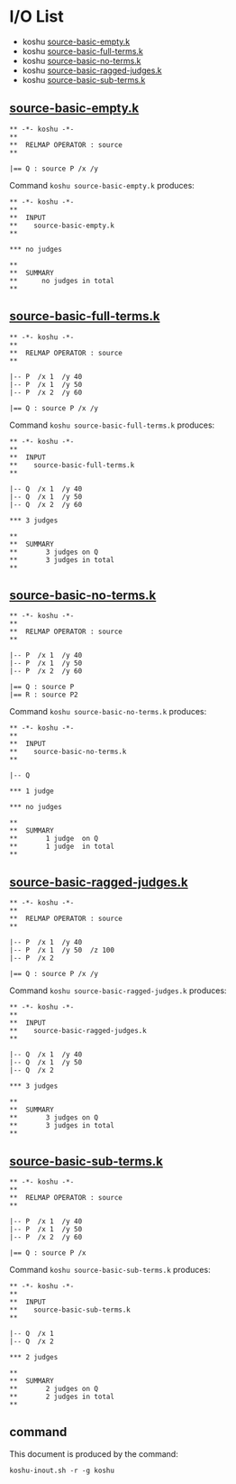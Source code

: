 # I/O List

- koshu [source-basic-empty.k](#source-basic-emptyk)
- koshu [source-basic-full-terms.k](#source-basic-full-termsk)
- koshu [source-basic-no-terms.k](#source-basic-no-termsk)
- koshu [source-basic-ragged-judges.k](#source-basic-ragged-judgesk)
- koshu [source-basic-sub-terms.k](#source-basic-sub-termsk)



## [source-basic-empty.k](source-basic-empty.k)

```
** -*- koshu -*-
**
**  RELMAP OPERATOR : source
**

|== Q : source P /x /y

```

Command `koshu source-basic-empty.k` produces:

```
** -*- koshu -*-
**
**  INPUT
**    source-basic-empty.k
**

*** no judges

**
**  SUMMARY
**      no judges in total
**
```



## [source-basic-full-terms.k](source-basic-full-terms.k)

```
** -*- koshu -*-
**
**  RELMAP OPERATOR : source
**

|-- P  /x 1  /y 40
|-- P  /x 1  /y 50
|-- P  /x 2  /y 60

|== Q : source P /x /y
```

Command `koshu source-basic-full-terms.k` produces:

```
** -*- koshu -*-
**
**  INPUT
**    source-basic-full-terms.k
**

|-- Q  /x 1  /y 40
|-- Q  /x 1  /y 50
|-- Q  /x 2  /y 60

*** 3 judges

**
**  SUMMARY
**       3 judges on Q
**       3 judges in total
**
```



## [source-basic-no-terms.k](source-basic-no-terms.k)

```
** -*- koshu -*-
**
**  RELMAP OPERATOR : source
**

|-- P  /x 1  /y 40
|-- P  /x 1  /y 50
|-- P  /x 2  /y 60

|== Q : source P
|== R : source P2
```

Command `koshu source-basic-no-terms.k` produces:

```
** -*- koshu -*-
**
**  INPUT
**    source-basic-no-terms.k
**

|-- Q

*** 1 judge 

*** no judges

**
**  SUMMARY
**       1 judge  on Q
**       1 judge  in total
**
```



## [source-basic-ragged-judges.k](source-basic-ragged-judges.k)

```
** -*- koshu -*-
**
**  RELMAP OPERATOR : source
**

|-- P  /x 1  /y 40
|-- P  /x 1  /y 50  /z 100
|-- P  /x 2

|== Q : source P /x /y
```

Command `koshu source-basic-ragged-judges.k` produces:

```
** -*- koshu -*-
**
**  INPUT
**    source-basic-ragged-judges.k
**

|-- Q  /x 1  /y 40
|-- Q  /x 1  /y 50
|-- Q  /x 2

*** 3 judges

**
**  SUMMARY
**       3 judges on Q
**       3 judges in total
**
```



## [source-basic-sub-terms.k](source-basic-sub-terms.k)

```
** -*- koshu -*-
**
**  RELMAP OPERATOR : source
**

|-- P  /x 1  /y 40
|-- P  /x 1  /y 50
|-- P  /x 2  /y 60

|== Q : source P /x
```

Command `koshu source-basic-sub-terms.k` produces:

```
** -*- koshu -*-
**
**  INPUT
**    source-basic-sub-terms.k
**

|-- Q  /x 1
|-- Q  /x 2

*** 2 judges

**
**  SUMMARY
**       2 judges on Q
**       2 judges in total
**
```



## command

This document is produced by the command:

```
koshu-inout.sh -r -g koshu
```
